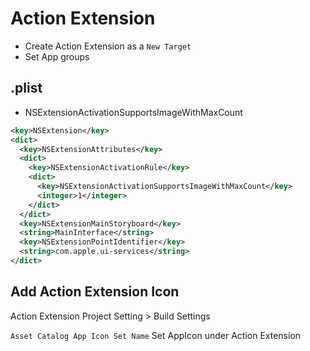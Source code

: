 Action Extension
================

- Create Action Extension as a ```New Target```
- Set App groups

.plist
------
- NSExtensionActivationSupportsImageWithMaxCount

```xml
<key>NSExtension</key>
<dict>
  <key>NSExtensionAttributes</key>
  <dict>
    <key>NSExtensionActivationRule</key>
    <dict>
      <key>NSExtensionActivationSupportsImageWithMaxCount</key>
      <integer>1</integer>
    </dict>
  </dict>
  <key>NSExtensionMainStoryboard</key>
  <string>MainInterface</string>
  <key>NSExtensionPointIdentifier</key>
  <string>com.apple.ui-services</string>
</dict>
```

Add Action Extension Icon
--------------------------
Action Extension Project Setting > Build Settings

```Asset Catalog App Icon Set Name```
Set AppIcon under Action Extension
